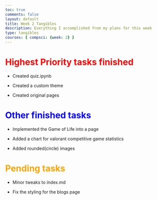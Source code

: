 ```yaml
---
toc: true
comments: false
layout: default
title: Week 2 Tangibles
description: Everything I accomplished from my plans for this week
type: tangibles
courses: { compsci: {week: 2} }
---
```


# <span style="color: red;">Highest Priority tasks finished</span>

- Created quiz.ipynb

- Created a custom theme

- Created original pages

# <span style="color: blue;">Other finished tasks</span>

- Implemented the Game of Life into a page

- Added a chart for valorant competitive game statistics

- Added rounded(circle) images

# <span style="color: orange;">Pending tasks</span>

- Minor tweaks to index.md

- Fix the styling for the blogs page